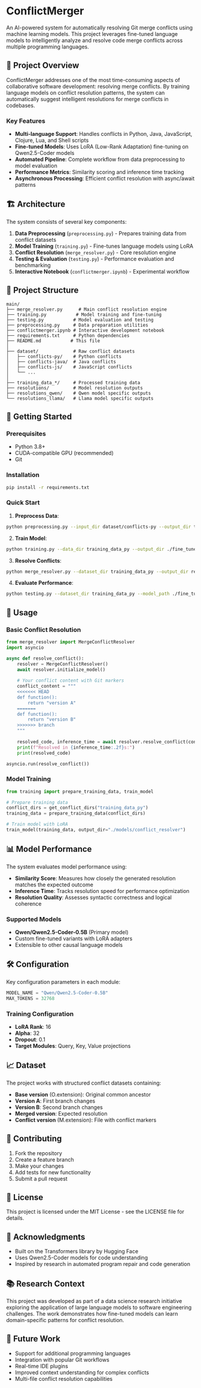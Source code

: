 # ConflictMerger

An AI-powered system for automatically resolving Git merge conflicts using machine learning models. This project leverages fine-tuned language models to intelligently analyze and resolve code merge conflicts across multiple programming languages.

## 🎯 Project Overview

ConflictMerger addresses one of the most time-consuming aspects of collaborative software development: resolving merge conflicts. By training language models on conflict resolution patterns, the system can automatically suggest intelligent resolutions for merge conflicts in codebases.

### Key Features

- **Multi-language Support**: Handles conflicts in Python, Java, JavaScript, Clojure, Lua, and Shell scripts
- **Fine-tuned Models**: Uses LoRA (Low-Rank Adaptation) fine-tuning on Qwen2.5-Coder models
- **Automated Pipeline**: Complete workflow from data preprocessing to model evaluation
- **Performance Metrics**: Similarity scoring and inference time tracking
- **Asynchronous Processing**: Efficient conflict resolution with async/await patterns

## 🏗️ Architecture

The system consists of several key components:

1. **Data Preprocessing** (`preprocessing.py`) - Prepares training data from conflict datasets
2. **Model Training** (`training.py`) - Fine-tunes language models using LoRA
3. **Conflict Resolution** (`merge_resolver.py`) - Core resolution engine
4. **Testing & Evaluation** (`testing.py`) - Performance evaluation and benchmarking
5. **Interactive Notebook** (`conflictmerger.ipynb`) - Experimental workflow

## 📁 Project Structure

```
main/
├── merge_resolver.py      # Main conflict resolution engine
├── training.py           # Model training and fine-tuning
├── testing.py           # Model evaluation and testing
├── preprocessing.py     # Data preparation utilities
├── conflictmerger.ipynb # Interactive development notebook
├── requirements.txt     # Python dependencies
├── README.md           # This file
│
├── dataset/             # Raw conflict datasets
│   ├── conflicts-py/    # Python conflicts
│   ├── conflicts-java/  # Java conflicts
│   ├── conflicts-js/    # JavaScript conflicts
│   └── ...
│
├── training_data_*/     # Processed training data
├── resolutions/         # Model resolution outputs
├── resolutions_qwen/    # Qwen model specific outputs
└── resolutions_llama/   # Llama model specific outputs
```

## 🚀 Getting Started

### Prerequisites

- Python 3.8+
- CUDA-compatible GPU (recommended)
- Git

### Installation

```bash
pip install -r requirements.txt
```

### Quick Start

1. **Preprocess Data**:
```bash
python preprocessing.py --input_dir dataset/conflicts-py --output_dir training_data_py --extension py
```

2. **Train Model**:
```bash
python training.py --data_dir training_data_py --output_dir ./fine_tuned_model
```

3. **Resolve Conflicts**:
```bash
python merge_resolver.py --dataset_dir training_data_py --output_dir resolutions
```

4. **Evaluate Performance**:
```bash
python testing.py --dataset_dir training_data_py --model_path ./fine_tuned_model
```

## 🔧 Usage

### Basic Conflict Resolution

```python
from merge_resolver import MergeConflictResolver
import asyncio

async def resolve_conflict():
    resolver = MergeConflictResolver()
    await resolver.initialize_model()
    
    # Your conflict content with Git markers
    conflict_content = """
    <<<<<<< HEAD
    def function():
        return "version A"
    =======
    def function():
        return "version B"
    >>>>>>> branch
    """
    
    resolved_code, inference_time = await resolver.resolve_conflict(conflict_content)
    print(f"Resolved in {inference_time:.2f}s:")
    print(resolved_code)

asyncio.run(resolve_conflict())
```

### Model Training

```python
from training import prepare_training_data, train_model

# Prepare training data
conflict_dirs = get_conflict_dirs("training_data_py")
training_data = prepare_training_data(conflict_dirs)

# Train model with LoRA
train_model(training_data, output_dir="./models/conflict_resolver")
```

## 📊 Model Performance

The system evaluates model performance using:

- **Similarity Score**: Measures how closely the generated resolution matches the expected outcome
- **Inference Time**: Tracks resolution speed for performance optimization
- **Resolution Quality**: Assesses syntactic correctness and logical coherence

### Supported Models

- **Qwen/Qwen2.5-Coder-0.5B** (Primary model)
- Custom fine-tuned variants with LoRA adapters
- Extensible to other causal language models

## 🛠️ Configuration

Key configuration parameters in each module:

```python
MODEL_NAME = "Qwen/Qwen2.5-Coder-0.5B"
MAX_TOKENS = 32768
```

### Training Configuration

- **LoRA Rank**: 16
- **Alpha**: 32
- **Dropout**: 0.1
- **Target Modules**: Query, Key, Value projections

## 📈 Dataset

The project works with structured conflict datasets containing:

- **Base version** (O.extension): Original common ancestor
- **Version A**: First branch changes
- **Version B**: Second branch changes  
- **Merged version**: Expected resolution
- **Conflict version** (M.extension): File with conflict markers

## 🤝 Contributing

1. Fork the repository
2. Create a feature branch
3. Make your changes
4. Add tests for new functionality
5. Submit a pull request

## 📄 License

This project is licensed under the MIT License - see the LICENSE file for details.

## 🙏 Acknowledgments

- Built on the Transformers library by Hugging Face
- Uses Qwen2.5-Coder models for code understanding
- Inspired by research in automated program repair and code generation

## 📚 Research Context

This project was developed as part of a data science research initiative exploring the application of large language models to software engineering challenges. The work demonstrates how fine-tuned models can learn domain-specific patterns for conflict resolution.

## 🔮 Future Work

- Support for additional programming languages
- Integration with popular Git workflows
- Real-time IDE plugins
- Improved context understanding for complex conflicts
- Multi-file conflict resolution capabilities 